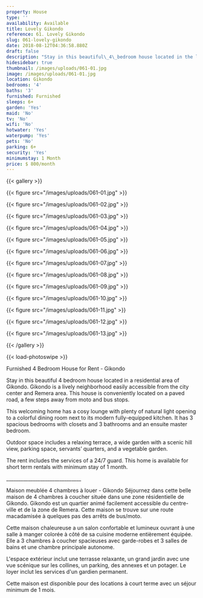 ```yaml
---
property: House
type: ''
availability: Available
title: Lovely Gikondo
reference: 61. Lovely Gikondo
slug: 061-lovely-gikondo
date: 2018-08-12T04:36:58.880Z
draft: false
description: "Stay in this beautiful\_4\_bedroom house located in the lively neighbourhood of Gikondo. ​ This colourful\_home is functional and\_conveniently furnished. It\_has plenty\_of natural light and lots of outdoor space!\_"
hidesidebar: true
thumbnail: /images/uploads/061-01.jpg
image: /images/uploads/061-01.jpg
location: Gikondo
bedrooms: '4'
baths: '3'
furnished: Furnished
sleeps: 6+
garden: 'Yes'
maid: 'No'
tv: 'No'
wifi: 'No'
hotwater: 'Yes'
waterpump: 'Yes'
pets: 'No'
parking: 6+
security: 'Yes'
minimumstay: 1 Month
price: $ 800/month
---
```

{{< gallery >}}

{{< figure src="/images/uploads/061-01.jpg" >}}

{{< figure src="/images/uploads/061-02.jpg" >}}

{{< figure src="/images/uploads/061-03.jpg" >}}

{{< figure src="/images/uploads/061-04.jpg" >}}

{{< figure src="/images/uploads/061-05.jpg" >}}

{{< figure src="/images/uploads/061-06.jpg" >}}

{{< figure src="/images/uploads/061-07.jpg" >}}

{{< figure src="/images/uploads/061-08.jpg" >}}

{{< figure src="/images/uploads/061-09.jpg" >}}

{{< figure src="/images/uploads/061-10.jpg" >}}

{{< figure src="/images/uploads/061-11.jpg" >}}

{{< figure src="/images/uploads/061-12.jpg" >}}

{{< figure src="/images/uploads/061-13.jpg" >}}

{{< /gallery >}}

{{< load-photoswipe >}}

Furnished 4 Bedroom House for Rent - Gikondo

Stay in this beautiful 4 bedroom house located in a residential area of Gikondo. Gikondo is a lively neighborhood easily accessible from the city center and Remera area. This house is conveniently located on a paved road, a few steps away from moto and bus stops.

This welcoming home has a cosy lounge with plenty of natural light opening to a colorful dining room next to its modern fully-equipped kitchen. It has 3 spacious bedrooms with closets and 3 bathrooms and an ensuite master bedroom.

Outdoor space includes a relaxing terrace, a wide garden with a scenic hill view, parking space, servants’ quarters, and a vegetable garden.

The rent includes the services of a 24/7 guard. This home is available for short term rentals with minimum stay of 1 month. 

\_\_\_\_\_\_\_\_\_\_\_\_\_\_\_\_\_\_\_\_\_\_\_\_\_\_\_\_\_\__

Maison meublée 4 chambres à louer - Gikondo Séjournez dans cette belle maison de 4 chambres à coucher située dans une zone résidentielle de Gikondo. Gikondo est un quartier animé facilement accessible du centre- ville et de la zone de Remera. Cette maison se trouve sur une route macadamisée à quelques pas des arrêts de bus/moto.

Cette maison chaleureuse a un salon confortable et lumineux ouvrant à une salle à manger colorée à côté de sa cuisine moderne entièrement équipée. Elle a 3 chambres à coucher spacieuses avec garde-robes et 3 salles de bains et une chambre principale autonome.

L'espace extérieur inclut une terrasse relaxante, un grand jardin avec une vue scénique sur les collines, un parking, des annexes et un potager. Le loyer inclut les services d'un gardien permanent.

Cette maison est disponible pour des locations à court terme avec un séjour minimum de 1 mois.
